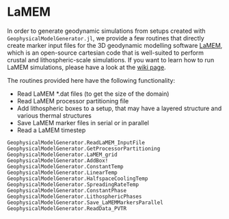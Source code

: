 # LaMEM

In order to generate geodynamic simulations from setups created with `GeophysicalModelGenerator.jl`, we provide a few routines that directly create marker input files for the 3D geodynamic modelling software [LaMEM](https://bitbucket.org/bkaus/lamem), which is an open-source cartesian code that is well-suited to perform crustal and lithospheric-scale simulations. 
If you want to learn how to run LaMEM simulations, please have a look at the [wiki page](https://bitbucket.org/bkaus/lamem/wiki/Home). 

The routines provided here have the following functionality:
- Read LaMEM *.dat files (to get the size of the domain)
- Read LaMEM processor partitioning file
- Add lithospheric boxes to a setup, that may have a layered structure and various thermal structures
- Save LaMEM marker files in serial or in parallel
- Read a LaMEM timestep

```@docs
GeophysicalModelGenerator.ReadLaMEM_InputFile
GeophysicalModelGenerator.GetProcessorPartitioning
GeophysicalModelGenerator.LaMEM_grid
GeophysicalModelGenerator.AddBox!
GeophysicalModelGenerator.ConstantTemp
GeophysicalModelGenerator.LinearTemp
GeophysicalModelGenerator.HalfspaceCoolingTemp
GeophysicalModelGenerator.SpreadingRateTemp
GeophysicalModelGenerator.ConstantPhase
GeophysicalModelGenerator.LithosphericPhases
GeophysicalModelGenerator.Save_LaMEMMarkersParallel
GeophysicalModelGenerator.ReadData_PVTR
```
